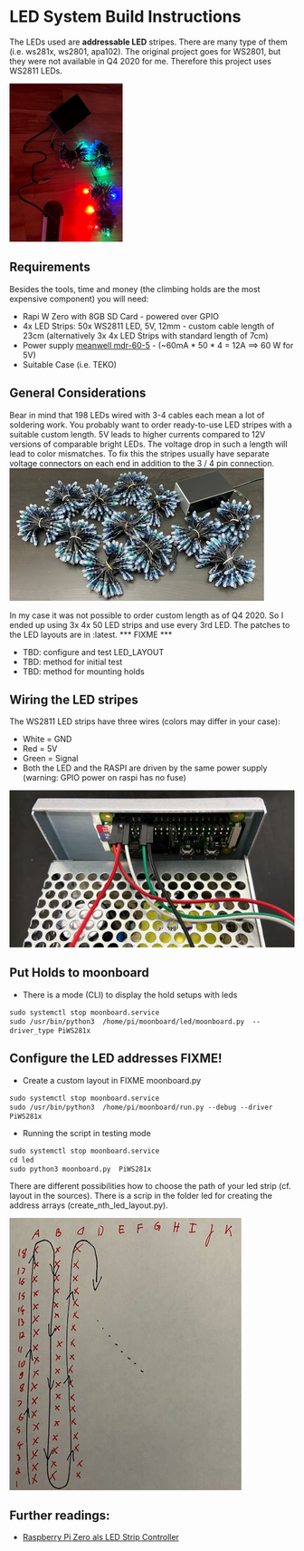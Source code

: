 # LED System Build Instructions
The LEDs used are **addressable LED** stripes. 
There are many type of them (i.e. ws281x, ws2801, apa102). 
The original project goes for WS2801, but they were not available in Q4 2020 for me. 
Therefore this project uses WS2811 LEDs. 

![LEDs](led.png)

## Requirements
Besides the tools, time and money (the climbing holds are the most expensive component) you will need:

- Rapi W Zero with 8GB SD Card - powered over GPIO
- 4x LED Strips: 50x WS2811 LED, 5V, 12mm - custom cable length of 23cm (alternatively 3x 4x LED Strips with standard length of 7cm)
- Power supply [meanwell mdr-60-5](https://www.meanwell.com/webapp/product/search.aspx?prod=MDR-60) - (~60mA * 50 * 4 = 12A ==> 60 W for 5V)
- Suitable Case (i.e. TEKO)


## General Considerations
Bear in mind that 198 LEDs wired with 3-4 cables each mean a lot of soldering work. You probably want to order ready-to-use LED stripes with a 
suitable custom length. 5V leads to higher currents compared to 12V versions of comparable bright LEDs. The voltage drop in such a length will lead
to color mismatches. To fix this the stripes usually have separate voltage connectors on each end in addition to the 3 / 4 pin connection. 
![LED Strip](doc/led_strip.png)


In my case it was not possible to order custom length as of Q4 2020. So I ended up using 3x 4x 50 LED strips and use every 3rd LED. 
The 
patches to the LED layouts are in :latest.
*** FIXME ***
- TBD: configure and test LED_LAYOUT
- TBD: method for initial test
- TBD: method for mounting holds



## Wiring the LED stripes
The WS2811 LED strips have three wires (colors may differ in your case): 
- White = GND
- Red = 5V
- Green = Signal 
- Both the LED and the RASPI are driven by the same power supply (warning: GPIO power on raspi has no fuse)

![Raspi Wiring](raspi_wiring.png)

## Put Holds to moonboard
- There is a mode (CLI) to display the hold setups with leds
```
sudo systemctl stop moonboard.service
sudo /usr/bin/python3  /home/pi/moonboard/led/moonboard.py  --driver_type PiWS281x
```


## Configure the LED addresses FIXME!
- Create a custom layout in <TBD> FIXME moonboard.py
```
sudo systemctl stop moonboard.service
sudo /usr/bin/python3  /home/pi/moonboard/run.py --debug --driver PiWS281x
```
- Running the script in testing mode
```
sudo systemctl stop moonboard.service
cd led
sudo python3 moonboard.py  PiWS281x
```

There are different possibilities how to choose the path of your led strip (cf. layout in the sources). 
There is a scrip in the folder led for creating the address arrays (create_nth_led_layout.py).

![LED path](led_path.png)



## Further readings:
- [Raspberry Pi Zero als LED Strip Controller](https://developer-blog.net/raspberry-pi-zero-als-led-strip-controller)
